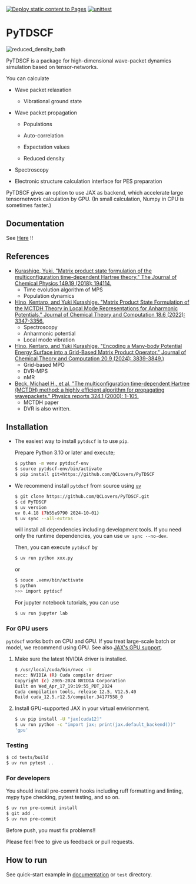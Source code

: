 [![Deploy static content to Pages](https://github.com/QCLovers/PyTDSCF/actions/workflows/static.yml/badge.svg)](https://github.com/QCLovers/PyTDSCF/actions/workflows/static.yml)
[![unittest](https://github.com/QCLovers/PyTDSCF/actions/workflows/unittest.yml/badge.svg)](https://github.com/QCLovers/PyTDSCF/actions/workflows/unittest.yml)
# PyTDSCF
![reduced_density_bath](https://github.com/user-attachments/assets/a0bf7f6c-0b43-48a5-8e2b-36bd5436fbde)





PyTDSCF is a package for high-dimensional wave-packet dynamics simulation based on tensor-networks.

You can calculate
- Wave packet relaxation

  - Vibrational ground state

- Wave packet propagation

  - Populations

  - Auto-correlation

  - Expectation values

  - Reduced density

- Spectroscopy

- Electronic structure calculation interface for PES preparation

PyTDSCF gives an option to use JAX as backend, which accelerate large tensornetwork calculation by GPU.
(In small calculation, Numpy in CPU is sometimes faster.)

## Documentation
See [Here](https://qclovers.github.io/PyTDSCF/pytdscf.html) !!

## References
- [Kurashige, Yuki. "Matrix product state formulation of the multiconfiguration time-dependent Hartree theory." The Journal of Chemical Physics 149.19 (2018): 194114.](https://aip.scitation.org/doi/abs/10.1063/1.5051498)
  - Time evolution algorithm of MPS
  - Population dynamics
- [Hino, Kentaro, and Yuki Kurashige. "Matrix Product State Formulation of the MCTDH Theory in Local Mode Representations for Anharmonic Potentials." Journal of Chemical Theory and Computation 18.6 (2022): 3347-3356.](https://pubs.acs.org/doi/abs/10.1021/acs.jctc.2c00243)
  - Spectroscopy
  - Anharmonic potential
  - Local mode vibration
- [Hino, Kentaro, and Yuki Kurashige. "Encoding a Many-body Potential Energy Surface into a Grid-Based Matrix Product Operator." Journal of Chemical Theory and Computation 20.9 (2024): 3839-3849.)](https://pubs.acs.org/doi/10.1021/acs.jctc.4c00046)
  - Grid-based MPO
  - DVR-MPS
  - nMR
- [Beck, Michael H., et al. "The multiconfiguration time-dependent Hartree (MCTDH) method: a highly efficient algorithm for propagating wavepackets." Physics reports 324.1 (2000): 1-105.](https://www.sciencedirect.com/science/article/pii/S0370157399000472)
  - MCTDH paper
  - DVR is also written.

## Installation

- The easiest way to install `pytdscf` is to use `pip`.

    Prepare Python 3.10 or later and execute;

    ```bash
    $ python -m venv pytdscf-env
    $ source pytdscf-env/bin/activate
    $ pip install git+https://github.com/QCLovers/PyTDSCF
    ```

- We recommend install `pytdscf` from source using [`uv`](https://docs.astral.sh/uv/)

    ```bash
    $ git clone https://github.com/QCLovers/PyTDSCF.git
    $ cd PyTDSCF
    $ uv version
    uv 0.4.18 (7b55e9790 2024-10-01)
    $ uv sync --all-extras
    ```
    will install all dependencies including development tools.
    If you need only the runtime dependencies, you can use `uv sync --no-dev`.

    Then, you can execute `pytdscf` by

    ```bash
    $ uv run python xxx.py
    ```
    or

    ```bash
    $ souce .venv/bin/activate
    $ python
    >>> import pytdscf
    ```

    For jupyter notebook tutorials, you can use

    ```bash
    $ uv run jupyter lab
    ```

### For GPU users

`pytdscf` works both on CPU and GPU.
If you treat large-scale batch or model, we recommend using GPU.
See also [JAX's GPU support](https://jax.readthedocs.io/en/latest/installation.html).

1. Make sure the latest NVIDIA driver is installed.

    ```bash
    $ /usr/local/cuda/bin/nvcc -V
    nvcc: NVIDIA (R) Cuda compiler driver
    Copyright (c) 2005-2024 NVIDIA Corporation
    Built on Wed_Apr_17_19:19:55_PDT_2024
    Cuda compilation tools, release 12.5, V12.5.40
    Build cuda_12.5.r12.5/compiler.34177558_0
    ```

2. Install GPU-supported JAX in your virtual envirionment.

    ```bash
    $ uv pip install -U "jax[cuda12]"
    $ uv run python -c "import jax; print(jax.default_backend())"
    'gpu'
    ```

### Testing

```bash
$ cd tests/build
$ uv run pytest ..
```


### For developers

You should install pre-commit hooks including ruff formatting and linting, mypy type checking, pytest testing, and so on.
```bash
$ uv run pre-commit install
$ git add .
$ uv run pre-commit
```
Before push, you must fix problems!!

Please feel free to give us feedback or pull requests.

## How to run
See quick-start example in [documentation](https://qclovers.github.io/PyTDSCF/notebook/quick-start.html)
or `test` directory.
